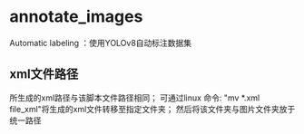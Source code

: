 # annotate_images
 Automatic labeling ：使用YOLOv8自动标注数据集

## xml文件路径
所生成的xml路径与该脚本文件路径相同；
可通过linux 命令: "mv *.xml  file_xml"将生成的xml文件转移至指定文件夹；
然后将该文件夹与图片文件夹放于统一路径
